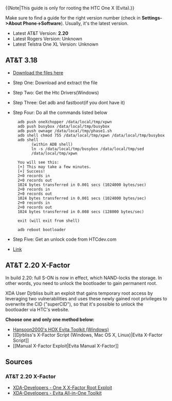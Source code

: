 {{Note|This guide is only for rooting the HTC One X (Evita).}}

Make sure to find a guide for the right version number (check in **Settings->About Phone->Software**). Usually, it's the latest version.

* Latest AT&T Version: **2.20**
* Latest Rogers Version: Unknown
* Latest Telstra One XL Version: Unknown

## AT&T 3.18
* [Download the files here](http://forum.xda-developers.com/attachment.php?attachmentid=1973170&d=1368918573)

* Step One: Download and extract the file
* Step Two: Get the Htc Drivers(Windows)
* Step Three: Get adb and fastboot(if you dont have it)
* Step Four: Do all the commands listed below

        adb push oneXchopper /data/local/tmp/xpwn
        adb push busybox /data/local/tmp/busybox
        adb push ownage /data/local/tmp/phase1.sh
        adb shell chmod 755 /data/local/tmp/xpwn /data/local/tmp/busybox
        adb shell 
              (within ADB shell)
              ln -s /data/local/tmp/busybox /data/local/tmp/sed
              /data/local/tmp/xpwn

        You will see this: 
        [+] This may take a few minutes.
        [+] Success!
        2+0 records in
        2+0 records out
        1024 bytes transferred in 0.001 secs (1024000 bytes/sec)
        2+0 records in
        2+0 records out
        1024 bytes transferred in 0.001 secs (1024000 bytes/sec)
        2+0 records in
        2+0 records out
        1024 bytes transferred in 0.008 secs (128000 bytes/sec)
     
        exit (will exit from shell)
    
        adb reboot bootloader

* Step Five: Get an unlock code from HTCdev.com

* [Link](http://forum.xda-developers.com/showthread.php?t=2285086)

## AT&T 2.20 X-Factor

In build 2.20: full S-ON is now in effect, which NAND-locks the storage. In other words, you need to unlock the bootloader to gain permanent root.

XDA User Djrbliss built an exploit that gains temporary root access by leveraging two vulnerabilities and uses these newly gained root privileges to overwrite the CID ("superCID"), so that it's possible to unlock the bootloader via HTC's website.

**Choose one and only one method below:**

* [Hansoon2000's HOX Evita Toolkit (Windows)](http://forum.xda-developers.com/showthread.php?t=1952426)
* [[Djrbliss's X-Factor Script (Windows, Mac OS X, Linux)|Evita X-Factor Script]]
* [[Manual X-Factor Exploit|Evita Manual X-Factor]]

## Sources

### AT&T 2.20 X-Factor

* [XDA-Developers - One X X-Factor Root Exploit](http://forum.xda-developers.com/showthread.php?t=1952038)
* [XDA-Developers - Evita All-in-One Toolkit](http://forum.xda-developers.com/showthread.php?t=1952426)